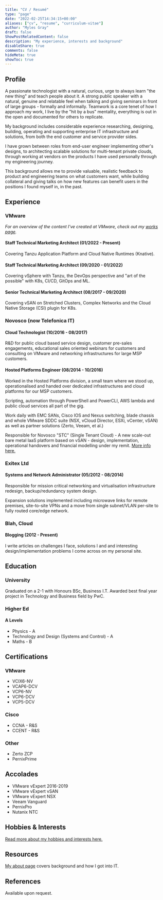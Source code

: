 ```yaml
---
title: "CV / Resumé"
type: "page"
date: "2022-02-25T14:34:15+00:00"
aliases: ["cv", "resume", "curriculum-vitae"]
author: "Myles Gray"
draft: false
ShowPostRelatedContent: false
description: "My experience, interests and background"
disableShare: true
comments: false
hideMeta: true
showToc: true
---
```


## Profile

A passionate technologist with a natural, curious, urge to always learn "the new thing" and teach people about it. A strong public speaker with a natural, genuine and relatable feel when talking and giving seminars in front of large groups - formally and informally. Teamwork is a core tenet of how I approach my work, I live by the "hit by a bus" mentality, everything is out in the open and documented for others to replicate.

My background includes considerable experience researching, designing, building, operating and supporting enterprise IT infrastructure and solutions, from both the end customer and service provider sides.

I have grown between roles from end-user engineer implementing other's designs, to architecting scalable solutions for multi-tenant private clouds, through working at vendors on the products I have used personally through my engineering journey.

This background allows me to provide valuable, realistic feedback to product and engineering teams on what customers want, while building collateral and giving talks on how new features can benefit users in the positions I found myself in, in the past.

## Experience

### VMware

_For an overview of the content I've created at VMware, check out my [works page](/works)._

#### Staff Technical Marketing Architect (01/2022 - Present)

Covering Tanzu Application Platform and Cloud Native Runtimes (Knative).

#### Staff Technical Marketing Architect (09/2020 - 01/2022)

Covering vSphere with Tanzu, the DevOps perspective and "art of the possible" with K8s, CI/CD, GitOps and ML.

#### Senior Technical Marketing Architect (08/2017 - 09/2020)

Covering vSAN on Stretched Clusters, Complex Networks and the Cloud Native Storage (CSI) plugin for K8s.

### Novosco (now Telefonica IT)

#### Cloud Technologist (10/2016 - 08/2017)

R&D for public cloud based service design, customer pre-sales engagements, educational sales oriented webinars for customers and consulting on VMware and networking infrastructures for large MSP customers.

#### Hosted Platforms Engineer (08/2014 - 10/2016)

Worked in the Hosted Platforms division, a small team where we stood up, operationalised and handed over dedicated infrastructures and cloud platforms for our MSP customers.

Scripting, automation through PowerShell and PowerCLI, AWS lambda and public cloud services all part of the gig.

Work daily with EMC SANs, Cisco IOS and Nexus switching, blade chassis and whole VMware SDDC suite (NSX, vCloud Director, ESXi, vCenter, vSAN) as well as partner solutions (Zerto, Veeam, et al.)

Responsible for Novosco "STC" (Single Tenant Cloud) - A new scale-out bare metal IaaS platform based on vSAN - design, implementation, operational handovers and financial modelling under my remit. [More info here.](/series/multi-tenant-iaas-networking/)

### Exitex Ltd

#### Systems and Network Administrator (05/2012 - 08/2014)

Responsible for mission critical networking and virtualisation infrastructure redesign, backup/redundancy system design.

Expansion solutions implemented including microwave links for remote premises, site-to-site VPNs and a move from single subnet/VLAN per-site to fully routed core/edge network.

### Blah, Cloud

#### Blogging (2012 - Present)

I write articles on challenges I face, solutions I and and interesting design/implementation problems I come across on my personal site.

## Education

### University

Graduated on a 2-1 with Honours BSc, Business I.T. Awarded best final year project in Technology and Business field by PwC.

### Higher Ed

#### A Levels

* Physics - A
* Technology and Design (Systems and Control) - A
* Maths - B

## Certifications

### VMware

* VCIX6-NV
* VCAP6-DCV
* VCP6-NV
* VCP6-DCV
* VCP5-DCV

### Cisco

* CCNA - R&S
* CCENT - R&S

### Other

* Zerto ZCP
* PernixPrime

## Accolades

* VMware vExpert 2016-2019
* VMware vExpert vSAN
* VMware vExpert NSX
* Veeam Vanguard
* PernixPro
* Nutanix NTC

## Hobbies & Interests

[Read more about my hobbies and interests here.](/now)

## Resources

[My about page](/about) covers background and how I got into IT.

## References

Available upon request.
